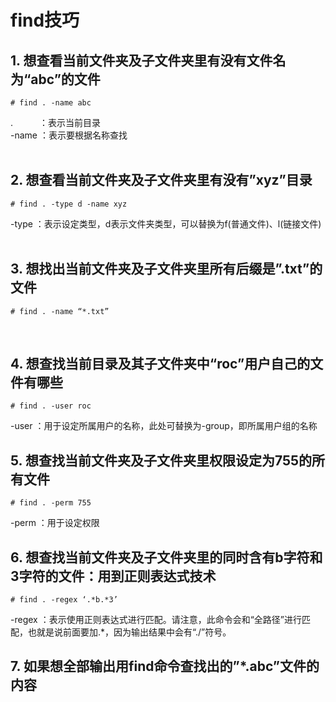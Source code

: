 # find技巧
## 1. 想查看当前文件夹及子文件夹里有没有文件名为“abc”的文件
```shell
# find . -name abc
```
.　　　：表示当前目录  
-name ：表示要根据名称查找  
&nbsp;&nbsp;

## 2. 想查看当前文件夹及子文件夹里有没有”xyz”目录
```shell
# find . -type d -name xyz
```
-type ：表示设定类型，d表示文件夹类型，可以替换为f(普通文件)、l(链接文件)
&nbsp;&nbsp;

## 3. 想找出当前文件夹及子文件夹里所有后缀是”.txt”的文件
```shell
# find . -name “*.txt”
```
&nbsp;&nbsp;

## 4. 想查找当前目录及其子文件夹中“roc”用户自己的文件有哪些
```shell
# find . -user roc
```
-user ：用于设定所属用户的名称，此处可替换为-group，即所属用户组的名称
&nbsp;&nbsp;

## 5. 想查找当前文件夹及子文件夹里权限设定为755的所有文件
```shell
# find . -perm 755
```
-perm ：用于设定权限
&nbsp;&nbsp;

## 6. 想查找当前文件夹及子文件夹里的同时含有b字符和3字符的文件：用到正则表达式技术
```shell
# find . -regex ‘.*b.*3’
```
-regex ：表示使用正则表达式进行匹配。请注意，此命令会和“全路径”进行匹配，也就是说前面要加.*，因为输出结果中会有“./”符号。
&nbsp;&nbsp;

## 7. 如果想全部输出用find命令查找出的”*.abc”文件的内容





